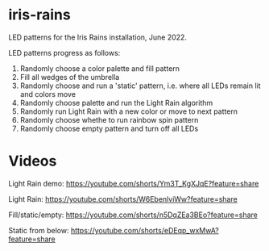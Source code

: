 # iris-rains

LED patterns for the Iris Rains installation, June 2022.

LED patterns progress as follows:
1. Randomly choose a color palette and fill pattern
2. Fill all wedges of the umbrella
3. Randomly choose and run a 'static' pattern, i.e. where all LEDs remain lit and colors move
4. Randomly choose palette and run the Light Rain algorithm
5. Randomly run Light Rain with a new color or move to next pattern
6. Randomly choose whethe to run rainbow spin pattern
7. Randomly choose empty pattern and turn off all LEDs

# Videos
Light Rain demo:
https://youtube.com/shorts/Ym3T_KgXJqE?feature=share

Light Rain:
https://youtube.com/shorts/W6EbenlviWw?feature=share

Fill/static/empty:
https://youtube.com/shorts/n5DqZEa3BEo?feature=share

Static from below:
https://youtube.com/shorts/eDEqp_wxMwA?feature=share
